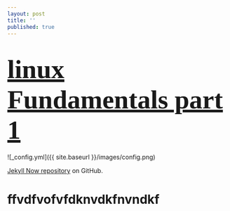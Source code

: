 ```yaml
---
layout: post
title: ''
published: true
---
```

 # <span style="font-family:Papyrus; font-size:60px;">   [linux Fundamentals part 1](https://yehyazakareya.github.io/about) </span>

![_config.yml]({{ site.baseurl }}/images/config.png)


 [Jekyll Now repository](https://github.com/barryclark/jekyll-now) on GitHub.
# ffvdfvofvfdknvdkfnvndkf
